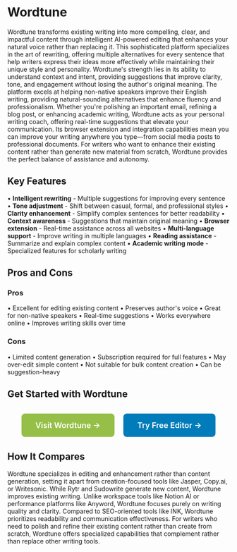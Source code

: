 # Wordtune

Wordtune transforms existing writing into more compelling, clear, and impactful content through intelligent AI-powered editing that enhances your natural voice rather than replacing it. This sophisticated platform specializes in the art of rewriting, offering multiple alternatives for every sentence that help writers express their ideas more effectively while maintaining their unique style and personality. Wordtune's strength lies in its ability to understand context and intent, providing suggestions that improve clarity, tone, and engagement without losing the author's original meaning. The platform excels at helping non-native speakers improve their English writing, providing natural-sounding alternatives that enhance fluency and professionalism. Whether you're polishing an important email, refining a blog post, or enhancing academic writing, Wordtune acts as your personal writing coach, offering real-time suggestions that elevate your communication. Its browser extension and integration capabilities mean you can improve your writing anywhere you type—from social media posts to professional documents. For writers who want to enhance their existing content rather than generate new material from scratch, Wordtune provides the perfect balance of assistance and autonomy.

## Key Features

• **Intelligent rewriting** - Multiple suggestions for improving every sentence
• **Tone adjustment** - Shift between casual, formal, and professional styles
• **Clarity enhancement** - Simplify complex sentences for better readability
• **Context awareness** - Suggestions that maintain original meaning
• **Browser extension** - Real-time assistance across all websites
• **Multi-language support** - Improve writing in multiple languages
• **Reading assistance** - Summarize and explain complex content
• **Academic writing mode** - Specialized features for scholarly writing

## Pros and Cons

### Pros
• Excellent for editing existing content
• Preserves author's voice
• Great for non-native speakers
• Real-time suggestions
• Works everywhere online
• Improves writing skills over time

### Cons
• Limited content generation
• Subscription required for full features
• May over-edit simple content
• Not suitable for bulk content creation
• Can be suggestion-heavy

## Get Started with Wordtune

<div style="text-align: center; margin: 2rem 0;">
  <a href="https://www.wordtune.com" target="_blank" rel="noopener noreferrer" style="display: inline-block; background: #96BF47; color: white; padding: 1rem 2rem; text-decoration: none; border-radius: 8px; font-weight: 600; font-size: 1.1rem; margin-right: 1rem;">Visit Wordtune →</a>
  <a href="https://www.wordtune.com/editor" target="_blank" rel="noopener noreferrer" style="display: inline-block; background: #007cba; color: white; padding: 1rem 2rem; text-decoration: none; border-radius: 8px; font-weight: 600; font-size: 1.1rem;">Try Free Editor →</a>
</div>

## How It Compares

Wordtune specializes in editing and enhancement rather than content generation, setting it apart from creation-focused tools like Jasper, Copy.ai, or Writesonic. While Rytr and Sudowrite generate new content, Wordtune improves existing writing. Unlike workspace tools like Notion AI or performance platforms like Anyword, Wordtune focuses purely on writing quality and clarity. Compared to SEO-oriented tools like INK, Wordtune prioritizes readability and communication effectiveness. For writers who need to polish and refine their existing content rather than create from scratch, Wordtune offers specialized capabilities that complement rather than replace other writing tools.